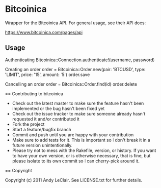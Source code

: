 Bitcoinica
==========

Wrapper for the Bitcoinica API.  For general usage, see their API docs:

https://www.bitcoinica.com/pages/api

Usage
-----

Authenticating
    Bitcoinica::Connection.authenticate!(username, password)

Creating an order
    order = Bitcoinica::Order.new(pair: 'BTCUSD', type: 'LIMIT', 
                                  price: '15', amount: '5')
    order.save

Cancelling an order
    order = Bitcoinica::Order.find(id)
    order.delete

== Contributing to bitcoinica
 
* Check out the latest master to make sure the feature hasn't been implemented or the bug hasn't been fixed yet
* Check out the issue tracker to make sure someone already hasn't requested it and/or contributed it
* Fork the project
* Start a feature/bugfix branch
* Commit and push until you are happy with your contribution
* Make sure to add tests for it. This is important so I don't break it in a future version unintentionally.
* Please try not to mess with the Rakefile, version, or history. If you want to have your own version, or is otherwise necessary, that is fine, but please isolate to its own commit so I can cherry-pick around it.

== Copyright

Copyright (c) 2011 Andy LeClair. See LICENSE.txt for
further details.

